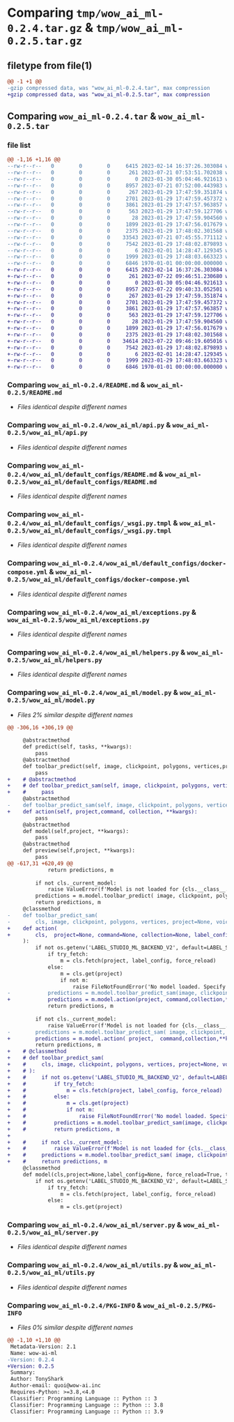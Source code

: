 # Comparing `tmp/wow_ai_ml-0.2.4.tar.gz` & `tmp/wow_ai_ml-0.2.5.tar.gz`

## filetype from file(1)

```diff
@@ -1 +1 @@
-gzip compressed data, was "wow_ai_ml-0.2.4.tar", max compression
+gzip compressed data, was "wow_ai_ml-0.2.5.tar", max compression
```

## Comparing `wow_ai_ml-0.2.4.tar` & `wow_ai_ml-0.2.5.tar`

### file list

```diff
@@ -1,16 +1,16 @@
--rw-r--r--   0        0        0     6415 2023-02-14 16:37:26.303084 wow_ai_ml-0.2.4/README.md
--rw-r--r--   0        0        0      261 2023-07-21 07:53:51.702038 wow_ai_ml-0.2.4/pyproject.toml
--rw-r--r--   0        0        0        0 2023-01-30 05:04:46.921613 wow_ai_ml-0.2.4/wow_ai_ml/__init__.py
--rw-r--r--   0        0        0     8957 2023-07-21 07:52:00.443983 wow_ai_ml-0.2.4/wow_ai_ml/api.py
--rw-r--r--   0        0        0      267 2023-01-29 17:47:59.351874 wow_ai_ml-0.2.4/wow_ai_ml/default_configs/Dockerfile
--rw-r--r--   0        0        0     2701 2023-01-29 17:47:59.457372 wow_ai_ml-0.2.4/wow_ai_ml/default_configs/README.md
--rw-r--r--   0        0        0     3861 2023-01-29 17:47:57.963857 wow_ai_ml-0.2.4/wow_ai_ml/default_configs/_wsgi.py.tmpl
--rw-r--r--   0        0        0      563 2023-01-29 17:47:59.127706 wow_ai_ml-0.2.4/wow_ai_ml/default_configs/docker-compose.yml
--rw-r--r--   0        0        0       28 2023-01-29 17:47:59.904560 wow_ai_ml-0.2.4/wow_ai_ml/default_configs/requirements.txt
--rw-r--r--   0        0        0     1899 2023-01-29 17:47:56.017679 wow_ai_ml-0.2.4/wow_ai_ml/exceptions.py
--rw-r--r--   0        0        0     2375 2023-01-29 17:48:02.301568 wow_ai_ml-0.2.4/wow_ai_ml/helpers.py
--rw-r--r--   0        0        0    33543 2023-07-21 07:45:55.771112 wow_ai_ml-0.2.4/wow_ai_ml/model.py
--rw-r--r--   0        0        0     7542 2023-01-29 17:48:02.879893 wow_ai_ml-0.2.4/wow_ai_ml/server.py
--rw-r--r--   0        0        0        6 2023-02-01 14:28:47.129345 wow_ai_ml-0.2.4/wow_ai_ml/templates/preview.html
--rw-r--r--   0        0        0     1999 2023-01-29 17:48:03.663323 wow_ai_ml-0.2.4/wow_ai_ml/utils.py
--rw-r--r--   0        0        0     6846 1970-01-01 00:00:00.000000 wow_ai_ml-0.2.4/PKG-INFO
+-rw-r--r--   0        0        0     6415 2023-02-14 16:37:26.303084 wow_ai_ml-0.2.5/README.md
+-rw-r--r--   0        0        0      261 2023-07-22 09:46:51.230680 wow_ai_ml-0.2.5/pyproject.toml
+-rw-r--r--   0        0        0        0 2023-01-30 05:04:46.921613 wow_ai_ml-0.2.5/wow_ai_ml/__init__.py
+-rw-r--r--   0        0        0     8957 2023-07-22 09:40:33.052501 wow_ai_ml-0.2.5/wow_ai_ml/api.py
+-rw-r--r--   0        0        0      267 2023-01-29 17:47:59.351874 wow_ai_ml-0.2.5/wow_ai_ml/default_configs/Dockerfile
+-rw-r--r--   0        0        0     2701 2023-01-29 17:47:59.457372 wow_ai_ml-0.2.5/wow_ai_ml/default_configs/README.md
+-rw-r--r--   0        0        0     3861 2023-01-29 17:47:57.963857 wow_ai_ml-0.2.5/wow_ai_ml/default_configs/_wsgi.py.tmpl
+-rw-r--r--   0        0        0      563 2023-01-29 17:47:59.127706 wow_ai_ml-0.2.5/wow_ai_ml/default_configs/docker-compose.yml
+-rw-r--r--   0        0        0       28 2023-01-29 17:47:59.904560 wow_ai_ml-0.2.5/wow_ai_ml/default_configs/requirements.txt
+-rw-r--r--   0        0        0     1899 2023-01-29 17:47:56.017679 wow_ai_ml-0.2.5/wow_ai_ml/exceptions.py
+-rw-r--r--   0        0        0     2375 2023-01-29 17:48:02.301568 wow_ai_ml-0.2.5/wow_ai_ml/helpers.py
+-rw-r--r--   0        0        0    34614 2023-07-22 09:46:19.605016 wow_ai_ml-0.2.5/wow_ai_ml/model.py
+-rw-r--r--   0        0        0     7542 2023-01-29 17:48:02.879893 wow_ai_ml-0.2.5/wow_ai_ml/server.py
+-rw-r--r--   0        0        0        6 2023-02-01 14:28:47.129345 wow_ai_ml-0.2.5/wow_ai_ml/templates/preview.html
+-rw-r--r--   0        0        0     1999 2023-01-29 17:48:03.663323 wow_ai_ml-0.2.5/wow_ai_ml/utils.py
+-rw-r--r--   0        0        0     6846 1970-01-01 00:00:00.000000 wow_ai_ml-0.2.5/PKG-INFO
```

### Comparing `wow_ai_ml-0.2.4/README.md` & `wow_ai_ml-0.2.5/README.md`

 * *Files identical despite different names*

### Comparing `wow_ai_ml-0.2.4/wow_ai_ml/api.py` & `wow_ai_ml-0.2.5/wow_ai_ml/api.py`

 * *Files identical despite different names*

### Comparing `wow_ai_ml-0.2.4/wow_ai_ml/default_configs/README.md` & `wow_ai_ml-0.2.5/wow_ai_ml/default_configs/README.md`

 * *Files identical despite different names*

### Comparing `wow_ai_ml-0.2.4/wow_ai_ml/default_configs/_wsgi.py.tmpl` & `wow_ai_ml-0.2.5/wow_ai_ml/default_configs/_wsgi.py.tmpl`

 * *Files identical despite different names*

### Comparing `wow_ai_ml-0.2.4/wow_ai_ml/default_configs/docker-compose.yml` & `wow_ai_ml-0.2.5/wow_ai_ml/default_configs/docker-compose.yml`

 * *Files identical despite different names*

### Comparing `wow_ai_ml-0.2.4/wow_ai_ml/exceptions.py` & `wow_ai_ml-0.2.5/wow_ai_ml/exceptions.py`

 * *Files identical despite different names*

### Comparing `wow_ai_ml-0.2.4/wow_ai_ml/helpers.py` & `wow_ai_ml-0.2.5/wow_ai_ml/helpers.py`

 * *Files identical despite different names*

### Comparing `wow_ai_ml-0.2.4/wow_ai_ml/model.py` & `wow_ai_ml-0.2.5/wow_ai_ml/model.py`

 * *Files 2% similar despite different names*

```diff
@@ -306,16 +306,19 @@
 
     @abstractmethod
     def predict(self, tasks, **kwargs):
         pass
     @abstractmethod
     def toolbar_predict(self, image, clickpoint, polygons, vertices,project, **kwargs):
         pass
+    # @abstractmethod
+    # def toolbar_predict_sam(self, image, clickpoint, polygons, vertices,project,voice,prompt,image_pref,draw_polygons, **kwargs):
+    #     pass
     @abstractmethod
-    def toolbar_predict_sam(self, image, clickpoint, polygons, vertices,project,voice,prompt,image_pref,draw_polygons, **kwargs):
+    def action(self, project,command, collection, **kwargs):
         pass
     @abstractmethod
     def model(self,project, **kwargs):
         pass
     @abstractmethod
     def preview(self,project, **kwargs):
         pass
@@ -617,31 +620,49 @@
             return predictions, m
 
         if not cls._current_model:
             raise ValueError(f'Model is not loaded for {cls.__class__.__name__}: run setup() before using toolbar_predict()')
         predictions = m.model.toolbar_predict( image, clickpoint, polygons, vertices,project, **kwargs)
         return predictions, m
     @classmethod
-    def toolbar_predict_sam(
-        cls, image, clickpoint, polygons, vertices, project=None, voice=None,prompt=None,image_pref=None,draw_polygons=None,label_config=None, force_reload=True, try_fetch=False, **kwargs
+    def action(
+        cls,  project=None, command=None, collection=None, label_config=None, force_reload=True, try_fetch=False, **kwargs
     ):
         if not os.getenv('LABEL_STUDIO_ML_BACKEND_V2', default=LABEL_STUDIO_ML_BACKEND_V2_DEFAULT):
             if try_fetch:
                 m = cls.fetch(project, label_config, force_reload)
             else:
                 m = cls.get(project)
                 if not m:
                     raise FileNotFoundError('No model loaded. Specify "try_fetch=True" option.')
-            predictions = m.model.toolbar_predict_sam(image, clickpoint, polygons, vertices,project, voice,prompt,image_pref,draw_polygons,**kwargs)
+            predictions = m.model.action(project, command,collection,**kwargs)
             return predictions, m
 
         if not cls._current_model:
             raise ValueError(f'Model is not loaded for {cls.__class__.__name__}: run setup() before using toolbar_predict()')
-        predictions = m.model.toolbar_predict_sam( image, clickpoint, polygons, vertices,project, voice,prompt,image_pref,draw_polygons,**kwargs)
+        predictions = m.model.action( project,  command,collection,**kwargs)
         return predictions, m
+    # @classmethod
+    # def toolbar_predict_sam(
+    #     cls, image, clickpoint, polygons, vertices, project=None, voice=None,prompt=None,image_pref=None,draw_polygons=None,label_config=None, force_reload=True, try_fetch=False, **kwargs
+    # ):
+    #     if not os.getenv('LABEL_STUDIO_ML_BACKEND_V2', default=LABEL_STUDIO_ML_BACKEND_V2_DEFAULT):
+    #         if try_fetch:
+    #             m = cls.fetch(project, label_config, force_reload)
+    #         else:
+    #             m = cls.get(project)
+    #             if not m:
+    #                 raise FileNotFoundError('No model loaded. Specify "try_fetch=True" option.')
+    #         predictions = m.model.toolbar_predict_sam(image, clickpoint, polygons, vertices,project, voice,prompt,image_pref,draw_polygons,**kwargs)
+    #         return predictions, m
+
+    #     if not cls._current_model:
+    #         raise ValueError(f'Model is not loaded for {cls.__class__.__name__}: run setup() before using toolbar_predict()')
+    #     predictions = m.model.toolbar_predict_sam( image, clickpoint, polygons, vertices,project, voice,prompt,image_pref,draw_polygons,**kwargs)
+    #     return predictions, m
     @classmethod
     def model(cls,project=None,label_config=None, force_reload=True, try_fetch=False, **kwargs):
         if not os.getenv('LABEL_STUDIO_ML_BACKEND_V2', default=LABEL_STUDIO_ML_BACKEND_V2_DEFAULT):
             if try_fetch:
                 m = cls.fetch(project, label_config, force_reload)
             else:
                 m = cls.get(project)
```

### Comparing `wow_ai_ml-0.2.4/wow_ai_ml/server.py` & `wow_ai_ml-0.2.5/wow_ai_ml/server.py`

 * *Files identical despite different names*

### Comparing `wow_ai_ml-0.2.4/wow_ai_ml/utils.py` & `wow_ai_ml-0.2.5/wow_ai_ml/utils.py`

 * *Files identical despite different names*

### Comparing `wow_ai_ml-0.2.4/PKG-INFO` & `wow_ai_ml-0.2.5/PKG-INFO`

 * *Files 0% similar despite different names*

```diff
@@ -1,10 +1,10 @@
 Metadata-Version: 2.1
 Name: wow-ai-ml
-Version: 0.2.4
+Version: 0.2.5
 Summary: 
 Author: TonyShark
 Author-email: quoi@wow-ai.inc
 Requires-Python: >=3.8,<4.0
 Classifier: Programming Language :: Python :: 3
 Classifier: Programming Language :: Python :: 3.8
 Classifier: Programming Language :: Python :: 3.9
```

